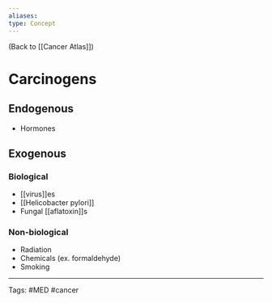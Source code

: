 ```yaml
---
aliases: 
type: Concept
---
```


(Back to [[Cancer Atlas]])

# Carcinogens

## Endogenous
- Hormones
## Exogenous
### Biological
- [[virus]]es
- [[Helicobacter pylori]]
- Fungal [[aflatoxin]]s
### Non-biological
- Radiation
- Chemicals (ex. formaldehyde)
- Smoking

---
Tags: #MED #cancer 